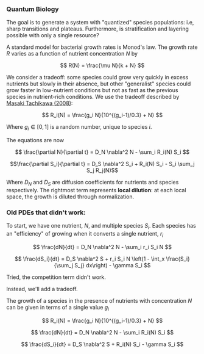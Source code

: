 ### Quantum Biology

The goal is to generate a system with "quantized" species populations: i.e, sharp transitions and plateaus. Furthermore, is stratification and layering possible with only a single resource?

A standard model for bacterial growth rates is Monod's law. The growth rate $R$ varies as a function of nutrient concentration $N$ by

$$ R(N) = \frac{\mu N}{k + N}  $$

We consider a tradeoff: some species could grow very quickly in excess nutrients but slowly in their absence, but other "generalist" species could grow faster in low-nutrient conditions but not as fast as the previous species in nutrient-rich conditions. We use the tradeoff described by [Masaki Tachikawa (2008)](https://doi.org/10.1371/journal.pone.0003925):

$$ R_i(N) = \frac{g_i N}{10^{(g_i-1)/0.3} + N}  $$

Where $g_i\in [0,1]$ is a random number, unique to species $i$.

The equations are now

$$ \frac{\partial N}{\partial t} = D_N \nabla^2 N - \sum_i R_i(N) S_i $$

$$\frac{\partial S_i}{\partial t} = D_S \nabla^2 S_i + R_i(N) S_i - S_i \sum_j S_j R_j(N)$$

Where $D_N$ and $D_S$ are diffusion coefficients for nutrients and species respectively. The rightmost term represents **local dilution**: at each local space, the growth is diluted through normalization.

### Old PDEs that didn't work:


To start, we have one nutrient, $N$, and multiple species $S_i$. Each species has an "efficiency" of growing when it converts a single nutrient, $r_i$

$$ \frac{dN}{dt} = D_N \nabla^2 N - \sum_i r_i S_i N $$

$$ \frac{dS_i}{dt} = D_S \nabla^2 S + r_i S_i N \left(1 - \int_x \frac{S_i}{\sum_j S_j} dx\right) - \gamma S_i $$

Tried, the competition term didn't work.

Instead, we'll add a tradeoff.

The growth of a species in the presence of nutrients with concentration $N$ can be given in terms of a single value $g_i$

$$ R_i(N) = \frac{g_i N}{10^{(g_i-1)/0.3} + N}  $$

$$ \frac{dN}{dt} = D_N \nabla^2 N - \sum_i R_i(N) S_i $$

$$ \frac{dS_i}{dt} = D_S \nabla^2 S + R_i(N) S_i - \gamma S_i $$
